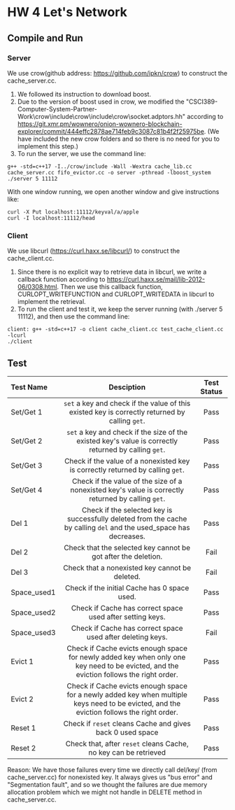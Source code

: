 # HW 4 Let's Network

## Compile and Run

### Server
We use crow(github address: https://github.com/ipkn/crow) to construct the cache_server.cc.
1. We followed its instruction to download boost.
2. Due to the version of boost used in crow, we modified the "CSCI389-Computer-System-Partner-Work\crow\include\crow\include\crow\socket.adptors.hh" according to https://git.xmr.pm/wownero/onion-wownero-blockchain-explorer/commit/444effc2878ae714feb9c3087c81b4f2f25975be. (We have included the new crow folders and so there is no need for you to implement this step.)
3. To run the server, we use the command line:
```
g++ -std=c++17 -I../crow/include -Wall -Wextra cache_lib.cc cache_server.cc fifo_evictor.cc -o server -pthread -lboost_system
./server 5 11112
```
With one window running, we open another window and give instructions like:
```
curl -X Put localhost:11112/keyval/a/apple
curl -I localhost:11112/head
```

### Client

We use libcurl (https://curl.haxx.se/libcurl/) to construct the cache_client.cc.
1. Since there is no explicit way to retrieve data in libcurl, we write a callback function according to https://curl.haxx.se/mail/lib-2012-06/0308.html. Then we use this callback function, CURLOPT_WRITEFUNCTION and CURLOPT_WRITEDATA in libcurl to implement the retrieval.
2. To run the client and test it, we keep the server running (with ./server 5 11112), and then use the command line:
```
client: g++ -std=c++17 -o client cache_client.cc test_cache_client.cc  -lcurl
./client
```

## Test
| Test Name | Desciption | Test Status |
| :--- |:---: | :---: |
| Set/Get 1 | `set` a key and check if the value of this existed key is correctly returned by calling `get`. | Pass |
| Set/Get 2 | `set` a key and check if the size of the existed key's value is correctly returned by calling `get`. | Pass |
| Set/Get 3 | Check if the value of a nonexisted key is correctly returned by calling `get`.  | Pass |
| Set/Get 4 | Check if the value of the size of a nonexisted key's value is correctly returned by calling `get`.  | Pass |
| Del 1 | Check if the selected key is successfully deleted from the cache by calling `del` and the used_space has decreases. | Pass |
| Del 2 | Check that the selected key cannot be got after the deletion. | Fail |
| Del 3 | Check that a nonexisted key cannot be deleted. | Fail |
| Space_used1 | Check if the initial Cache has 0 space used. | Pass |
| Space_used2 | Check if Cache has correct space used after setting keys. | Pass |
| Space_used3 | Check if Cache has correct space used after deleting keys. | Fail |
| Evict 1 | Check if Cache evicts enough space for newly added key when only one key need to be evicted, and the eviction follows the right order. |  Pass |
| Evict 2 | Check if Cache evicts enough space for a newly added key when multiple keys need to be evicted, and the eviction follows the right order. |  Pass |
| Reset 1 | Check if `reset` cleans Cache and gives back 0 used space | Pass |
| Reset 2 | Check that, after `reset` cleans Cache, no key can be retrieved | Pass |

Reason:
We have those failures every time we directly call del/key/<string> (from cache_server.cc) for nonexisted key.
It always gives us "bus error" and "Segmentation fault", and so we thought the failures are due memory allocation problem which we might not handle in DELETE method in cache_server.cc.
